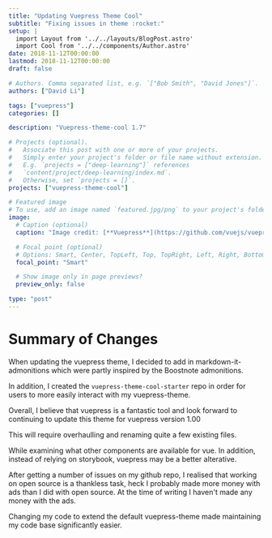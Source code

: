 ```yaml
---
title: "Updating Vuepress Theme Cool"
subtitle: "Fixing issues in theme :rocket:"
setup: |
  import Layout from '../../layouts/BlogPost.astro'
  import Cool from '../../components/Author.astro'
date: 2018-11-12T00:00:00
lastmod: 2018-11-12T00:00:00
draft: false

# Authors. Comma separated list, e.g. `["Bob Smith", "David Jones"]`.
authors: ["David Li"]

tags: ["vuepress"]
categories: []

description: "Vuepress-theme-cool 1.7"

# Projects (optional).
#   Associate this post with one or more of your projects.
#   Simply enter your project's folder or file name without extension.
#   E.g. `projects = ["deep-learning"]` references 
#   `content/project/deep-learning/index.md`.
#   Otherwise, set `projects = []`.
projects: ["vuepress-theme-cool"]

# Featured image
# To use, add an image named `featured.jpg/png` to your project's folder. 
image:
  # Caption (optional)
  caption: "Image credit: [**Vuepress**](https://github.com/vuejs/vuepress)"

  # Focal point (optional)
  # Options: Smart, Center, TopLeft, Top, TopRight, Left, Right, BottomLeft, Bottom, BottomRight
  focal_point: "Smart"

  # Show image only in page previews?
  preview_only: false

type: "post"
---
```



# Summary of Changes
When updating the vuepress theme, I decided to add in markdown-it-admonitions which were partly inspired by the Boostnote admonitions.

In addition, I created the `vuepress-theme-cool-starter` repo in order for users to more easily interact with my vuepress-theme.

Overall, I believe that vuepress is a fantastic tool and look forward to continuing to update this theme for vuepress version 1.00

This will require overhaulling and renaming quite a few existing files.

While examining what other components are available for vue. In addition, instead of relying on storybook, vuepress may be a better alterative.

After getting a number of issues on my github repo, I realised that working on open source is a thankless task, heck I probably made more money with ads than I did with open source. At the time of writing I haven't made any money with the ads.

Changing my code to extend the default vuepress-theme made maintaining my code base significantly easier.